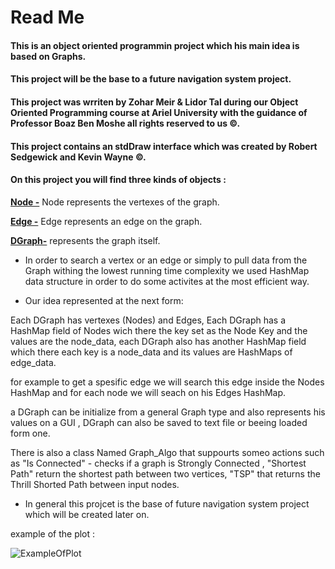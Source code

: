 # Read Me

#### This is an object oriented programmin project which his main idea is based on Graphs. 

#### This project will be the base to a future navigation system project.

#### This project was wrriten by Zohar Meir & Lidor Tal during our Object Oriented Programming course at Ariel University with the guidance of Professor Boaz Ben Moshe all rights reserved to us ©.

#### This project contains an stdDraw interface which was created by Robert Sedgewick and Kevin Wayne ©.

#### On this project you will find three kinds of objects : 

**[Node -](https://github.com/lidorT/Ex1---OOP/wiki/Monom)** Node represents the vertexes of the graph.

**[Edge -](https://github.com/lidorT/Ex1---OOP/wiki/Polynom)** Edge represents an edge on the graph.

**[DGraph-](https://github.com/lidorT/Ex1---OOP/wiki/Complex-Function)** represents the graph itself.

* In order to search a vertex or an edge or simply to pull data from the Graph withing the lowest running time complexity we used HashMap data structure in order to do some activites at the most efficient way. 

* Our idea represented at the next form:

Each DGraph has vertexes (Nodes) and Edges, Each DGraph has a HashMap field of Nodes wich there the key set as the Node Key and the values are the node_data, each DGraph also has another HashMap field which there each key is a node_data and its values are HashMaps of edge_data.

for example to get a spesific edge we will search this edge inside the Nodes HashMap and for each node we will seach on his Edges HashMap. 

a DGraph can be initialize from a general Graph type and also represents his values on a GUI , DGraph can also be saved to text file or beeing loaded form one.

There is also a class Named Graph_Algo that suppourts someo actions such as "Is Connected" - checks if a graph is Strongly Connected , "Shortest Path" return the shortest path between two vertices, "TSP" that returns the Thrill Shorted Path between input nodes.

* In general this projcet is the base of future navigation system project which will be created later on.

example of the plot :

![ExampleOfPlot](https://i.imgur.com/MHRUO91.jpg)
